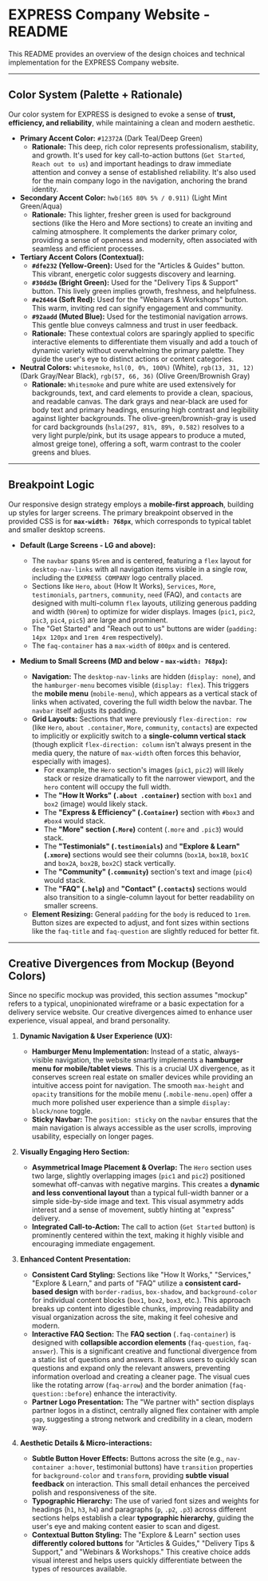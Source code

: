# EXPRESS Company Website - README

This README provides an overview of the design choices and technical implementation for the EXPRESS Company website.

---

## Color System (Palette + Rationale)

Our color system for EXPRESS is designed to evoke a sense of **trust, efficiency, and reliability**, while maintaining a clean and modern aesthetic.

* **Primary Accent Color:** `#12372A` (Dark Teal/Deep Green)
    * **Rationale:** This deep, rich color represents professionalism, stability, and growth. It's used for key call-to-action buttons (`Get Started`, `Reach out to us`) and important headings to draw immediate attention and convey a sense of established reliability. It's also used for the main company logo in the navigation, anchoring the brand identity.
* **Secondary Accent Color:** `hwb(165 80% 5% / 0.911)` (Light Mint Green/Aqua)
    * **Rationale:** This lighter, fresher green is used for background sections (like the Hero and More sections) to create an inviting and calming atmosphere. It complements the darker primary color, providing a sense of openness and modernity, often associated with seamless and efficient processes.
* **Tertiary Accent Colors (Contextual):**
    * **`#dfe232` (Yellow-Green):** Used for the "Articles & Guides" button. This vibrant, energetic color suggests discovery and learning.
    * **`#30dd3e` (Bright Green):** Used for the "Delivery Tips & Support" button. This lively green implies growth, freshness, and helpfulness.
    * **`#e26464` (Soft Red):** Used for the "Webinars & Workshops" button. This warm, inviting red can signify engagement and community.
    * **`#92aadd` (Muted Blue):** Used for the testimonial navigation arrows. This gentle blue conveys calmness and trust in user feedback.
    * **Rationale:** These contextual colors are sparingly applied to specific interactive elements to differentiate them visually and add a touch of dynamic variety without overwhelming the primary palette. They guide the user's eye to distinct actions or content categories.
* **Neutral Colors:** `whitesmoke`, `hsl(0, 0%, 100%)` (White), `rgb(13, 31, 12)` (Dark Gray/Near Black), `rgb(57, 66, 36)` (Olive Green/Brownish Gray)
    * **Rationale:** `Whitesmoke` and pure white are used extensively for backgrounds, text, and card elements to provide a clean, spacious, and readable canvas. The dark grays and near-black are used for body text and primary headings, ensuring high contrast and legibility against lighter backgrounds. The olive-green/brownish-gray is used for card backgrounds (`hsla(297, 81%, 89%, 0.582)` resolves to a very light purple/pink, but its usage appears to produce a muted, almost greige tone), offering a soft, warm contrast to the cooler greens and blues.

---

## Breakpoint Logic

Our responsive design strategy employs a **mobile-first approach**, building up styles for larger screens. The primary breakpoint observed in the provided CSS is for **`max-width: 768px`**, which corresponds to typical tablet and smaller desktop screens.

* **Default (Large Screens - LG and above):**
    * The `navbar` spans `95rem` and is centered, featuring a `flex` layout for `desktop-nav-links` with all navigation items visible in a single row, including the `EXPRESS COMPANY` logo centrally placed.
    * Sections like `Hero`, `about` (How It Works), `Services`, `More`, `testimonials`, `partners`, `community`, `need` (FAQ), and `contacts` are designed with multi-column `flex` layouts, utilizing generous padding and width (`90rem`) to optimize for wider displays. Images (`pic1`, `pic2`, `pic3`, `pic4`, `pic5`) are large and prominent.
    * The "Get Started" and "Reach out to us" buttons are wider (`padding: 14px 120px` and `1rem 4rem` respectively).
    * The `faq-container` has a `max-width` of `800px` and is centered.

* **Medium to Small Screens (MD and below - `max-width: 768px`):**
    * **Navigation:** The `desktop-nav-links` are hidden (`display: none`), and the `hamburger-menu` becomes visible (`display: flex`). This triggers the **mobile menu** (`mobile-menu`), which appears as a vertical stack of links when activated, covering the full width below the navbar. The `navbar` itself adjusts its padding.
    * **Grid Layouts:** Sections that were previously `flex-direction: row` (like `Hero`, `about .container`, `More`, `community`, `contacts`) are expected to implicitly or explicitly switch to a **single-column vertical stack** (though explicit `flex-direction: column` isn't always present in the media query, the nature of `max-width` often forces this behavior, especially with images).
        * For example, the `Hero` section's images (`pic1`, `pic2`) will likely stack or resize dramatically to fit the narrower viewport, and the `hero` content will occupy the full width.
        * The **"How It Works" (`.about .container`)** section with `box1` and `box2` (image) would likely stack.
        * The **"Express & Efficiency" (`.Container`)** section with `#box3` and `#box4` would stack.
        * The **"More" section (`.More`)** content (`.more` and `.pic3`) would stack.
        * The **"Testimonials" (`.testimonials`)** and **"Explore & Learn" (`.xmore`)** sections would see their columns (`box1A`, `box1B`, `box1C` and `box2A`, `box2B`, `box2C`) stack vertically.
        * The **"Community" (`.community`)** section's text and image (`pic4`) would stack.
        * The **"FAQ" (`.help`)** and **"Contact" (`.contacts`)** sections would also transition to a single-column layout for better readability on smaller screens.
    * **Element Resizing:** General `padding` for the `body` is reduced to `1rem`. Button sizes are expected to adjust, and font sizes within sections like the `faq-title` and `faq-question` are slightly reduced for better fit.

---

## Creative Divergences from Mockup (Beyond Colors)

Since no specific mockup was provided, this section assumes "mockup" refers to a typical, unopinionated wireframe or a basic expectation for a delivery service website. Our creative divergences aimed to enhance user experience, visual appeal, and brand personality.

1.  **Dynamic Navigation & User Experience (UX):**
    * **Hamburger Menu Implementation:** Instead of a static, always-visible navigation, the website smartly implements a **hamburger menu for mobile/tablet views**. This is a crucial UX divergence, as it conserves screen real estate on smaller devices while providing an intuitive access point for navigation. The smooth `max-height` and `opacity` transitions for the mobile menu (`.mobile-menu.open`) offer a much more polished user experience than a simple `display: block/none` toggle.
    * **Sticky Navbar:** The `position: sticky` on the `navbar` ensures that the main navigation is always accessible as the user scrolls, improving usability, especially on longer pages.

2.  **Visually Engaging Hero Section:**
    * **Asymmetrical Image Placement & Overlap:** The `Hero` section uses two large, slightly overlapping images (`pic1` and `pic2`) positioned somewhat off-canvas with negative margins. This creates a **dynamic and less conventional layout** than a typical full-width banner or a simple side-by-side image and text. This visual asymmetry adds interest and a sense of movement, subtly hinting at "express" delivery.
    * **Integrated Call-to-Action:** The call to action (`Get Started` button) is prominently centered within the text, making it highly visible and encouraging immediate engagement.

3.  **Enhanced Content Presentation:**
    * **Consistent Card Styling:** Sections like "How It Works," "Services," "Explore & Learn," and parts of "FAQ" utilize a **consistent card-based design** with `border-radius`, `box-shadow`, and `background-color` for individual content blocks (`box1`, `box2`, `box3`, etc.). This approach breaks up content into digestible chunks, improving readability and visual organization across the site, making it feel cohesive and modern.
    * **Interactive FAQ Section:** The **FAQ section** (`.faq-container`) is designed with **collapsible accordion elements** (`faq-question`, `faq-answer`). This is a significant creative and functional divergence from a static list of questions and answers. It allows users to quickly scan questions and expand only the relevant answers, preventing information overload and creating a cleaner page. The visual cues like the rotating arrow (`faq-arrow`) and the border animation (`faq-question::before`) enhance the interactivity.
    * **Partner Logo Presentation:** The "We partner with" section displays partner logos in a distinct, centrally aligned flex container with ample `gap`, suggesting a strong network and credibility in a clean, modern way.

4.  **Aesthetic Details & Micro-interactions:**
    * **Subtle Button Hover Effects:** Buttons across the site (e.g., `nav-container a:hover`, testimonial buttons) have `transition` properties for `background-color` and `transform`, providing **subtle visual feedback** on interaction. This small detail enhances the perceived polish and responsiveness of the site.
    * **Typographic Hierarchy:** The use of varied font sizes and weights for headings (`h1`, `h3`, `h4`) and paragraphs (`p`, `.p2`, `.p3`) across different sections helps establish a clear **typographic hierarchy**, guiding the user's eye and making content easier to scan and digest.
    * **Contextual Button Styling:** The "Explore & Learn" section uses **differently colored buttons** for "Articles & Guides," "Delivery Tips & Support," and "Webinars & Workshops." This creative choice adds visual interest and helps users quickly differentiate between the types of resources available.